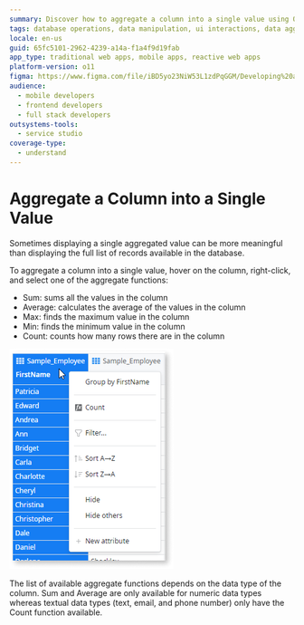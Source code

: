 ```yaml
---
summary: Discover how to aggregate a column into a single value using OutSystems 11 (O11) with functions like Sum, Average, Max, Min, and Count.
tags: database operations, data manipulation, ui interactions, data aggregation, application development
locale: en-us
guid: 65fc5101-2962-4239-a14a-f1a4f9d19fab
app_type: traditional web apps, mobile apps, reactive web apps
platform-version: o11
figma: https://www.figma.com/file/iBD5yo23NiW53L1zdPqGGM/Developing%20an%20Application?node-id=173:7
audience:
  - mobile developers
  - frontend developers
  - full stack developers
outsystems-tools:
  - service studio
coverage-type:
  - understand
---
```


# Aggregate a Column into a Single Value

Sometimes displaying a single aggregated value can be more meaningful than displaying the full list of records available in the database.

To aggregate a column into a single value, hover on the column, right-click, and select one of the aggregate functions:

* Sum: sums all the values in the column
* Average: calculates the average of the values in the column
* Max: finds the maximum value in the column
* Min: finds the minimum value in the column
* Count: counts how many rows there are in the column

![Context menu showing aggregate functions including Sum, Average, Max, Min, and Count on a database column](images/aggregate-column-single-value.png "Aggregate Functions Menu")

The list of available aggregate functions depends on the data type of the column. Sum and Average are only available for numeric data types whereas textual data types (text, email, and phone number) only have the Count function available.

